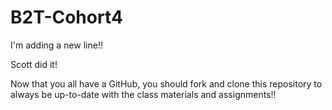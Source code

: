 # B2T-Cohort4
I'm adding a new line!!

Scott did it!

Now that you all have a GitHub, you should fork and clone this repository to always be up-to-date with the class materials and assignments!!
